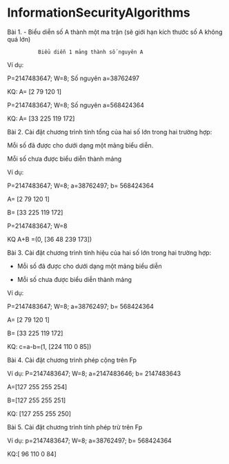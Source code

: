 # InformationSecurityAlgorithms

Bài 1. - Biểu diễn số A thành một ma trận (sẽ giới hạn kích thước số A không quá lớn) 

              Biểu diễn 1 mảng thành số nguyên A 

Ví dụ:  

P=2147483647; W=8; Số nguyên a=38762497 

KQ: A= [2    79   120     1] 

P=2147483647; W=8; Số nguyên a=568424364 

KQ: A= [33   225   119   172] 

 

Bài 2. Cài đặt chương trình tính tổng của hai số lớn trong hai trường hợp: 

Mỗi số đã được cho dưới dạng một mảng biểu diễn.  

Mỗi số chưa được biểu diễn thành mảng 

Ví dụ:  

P=2147483647; W=8; a=38762497; b= 568424364 

A= [2    79   120     1] 

B= [33   225   119   172] 

P=2147483647; W=8 

KQ A+B =(0, [36    48   239   173]) 

 

Bài 3. Cài đặt chương trình tính hiệu của hai số lớn trong hai trường hợp: 

- Mỗi số đã được cho dưới dạng một mảng biểu diễn 

- Mỗi số chưa được biểu diễn thành mảng 

 

Ví dụ: 

 P=2147483647; W=8; a=38762497; b= 568424364 

A= [2    79   120     1] 

B= [33   225   119   172] 	 

KQ: c=a-b=(1, [224   110     0    85]) 

Bài 4. Cài đặt chương trình phép cộng trên Fp 

Ví dụ: P=2147483647; W=8; a=2147483646; b= 2147483643 

A=[127   255   255   254] 

B=[127   255   255   251] 

KQ: [127   255   255   250] 

Bài 5. Cài đặt chương trình tính phép trừ trên Fp 

Ví dụ: p=2147483647; W=8; a=38762497; b= 568424364 

KQ:[ 96   110     0    84] 

 
 
